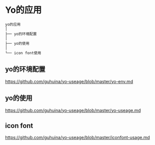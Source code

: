 # Yo的应用


    yo的应用
    │  
    ├── yo的环境配置
    │   
    ├── yo的使用
    │
    └── icon font使用 



## yo的环境配置

https://github.com/guhuina/yo-useage/blob/master/yo-env.md

## yo的使用

https://github.com/guhuina/yo-useage/blob/master/yo-useage.md

## icon font 

https://github.com/guhuina/yo-useage/blob/master/iconfont-usage.md

